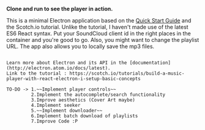 
**Clone and run to see the player in action.**

This is a minimal Electron application based on the [Quick Start Guide](http://electron.atom.io/docs/latest/tutorial/quick-start) and the Scotch.io tutorial. Unlike the tutorial, I haven't made use of the latest ES6 React syntax. 
Put your SoundCloud client id in the right places in the container and you're good to go. Also, you might want to change the playlist URL.
The app also allows you to locally save the mp3 files.


```

Learn more about Electron and its API in the [documentation](http://electron.atom.io/docs/latest).
Link to the tutorial : https://scotch.io/tutorials/build-a-music-player-with-react-electron-i-setup-basic-concepts

TO-DO -> 1.~~Implement player controls~~
		 2.Implement the autocomplete/search functionality
		 3.Improve aesthetics (Cover Art maybe)
		 4.Implement seeker
		 5.~~Implement downloader~~
		 6.Implement batch download of playlists
		 7.Improve Code :P
